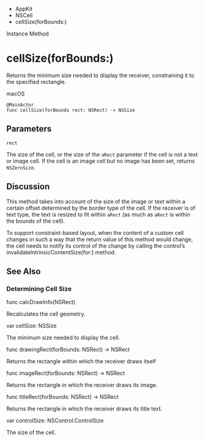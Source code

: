 

- AppKit
- NSCell
-  cellSize(forBounds:) 

Instance Method

# cellSize(forBounds:)

Returns the minimum size needed to display the receiver, constraining it to the specified rectangle.

macOS

``` source
@MainActor
func cellSize(forBounds rect: NSRect) -> NSSize
```

## Parameters 

`rect`  

The size of the cell, or the size of the `aRect` parameter if the cell is not a text or image cell. If the cell is an image cell but no image has been set, returns `NSZeroSize`.

## Discussion

This method takes into account of the size of the image or text within a certain offset determined by the border type of the cell. If the receiver is of text type, the text is resized to fit within `aRect` (as much as `aRect` is within the bounds of the cell).

To support constraint-based layout, when the content of a custom cell changes in such a way that the return value of this method would change, the cell needs to notify its control of the change by calling the control’s invalidateIntrinsicContentSize(for:) method.

## See Also

### Determining Cell Size

func calcDrawInfo(NSRect)

Recalculates the cell geometry.

var cellSize: NSSize

The minimum size needed to display the cell.

func drawingRect(forBounds: NSRect) -> NSRect

Returns the rectangle within which the receiver draws itself

func imageRect(forBounds: NSRect) -> NSRect

Returns the rectangle in which the receiver draws its image.

func titleRect(forBounds: NSRect) -> NSRect

Returns the rectangle in which the receiver draws its title text.

var controlSize: NSControl.ControlSize

The size of the cell.

